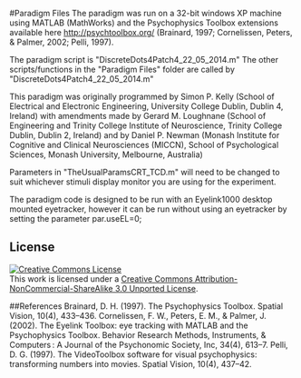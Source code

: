 #Paradigm Files
The paradigm was run on a 32-bit windows XP machine using MATLAB (MathWorks) and the Psychophysics Toolbox extensions available here http://psychtoolbox.org/ (Brainard, 1997; Cornelissen, Peters, & Palmer, 2002; Pelli, 1997).

The paradigm script is "DiscreteDots4Patch4_22_05_2014.m" The other scripts/functions in the "Paradigm Files" folder are called by  "DiscreteDots4Patch4_22_05_2014.m" 

This paradigm was originally programmed by Simon P. Kelly (School of Electrical and Electronic Engineering, University College Dublin, Dublin 4, Ireland) with amendments made by Gerard M. Loughnane (School of Engineering and Trinity College Institute of Neuroscience, Trinity College Dublin, Dublin 2, Ireland) and by Daniel P. Newman (Monash Institute for Cognitive and Clinical Neurosciences (MICCN), School of Psychological Sciences, Monash University, Melbourne, Australia)

Parameters in "TheUsualParamsCRT_TCD.m" will need to be changed to suit whichever stimuli display monitor you are using for the experiment.

The paradigm code is designed to be run with an Eyelink1000 desktop mounted eyetracker, however it can be run without using an eyetracker by setting the parameter par.useEL=0;    


## License

<a rel="license" href="http://creativecommons.org/licenses/by-nc-sa/3.0/"><img alt="Creative Commons License" style="border-width:0" src="http://i.creativecommons.org/l/by-nc-sa/3.0/88x31.png" /></a><br />This work is licensed under a <a rel="license" href="http://creativecommons.org/licenses/by-nc-sa/3.0/">Creative Commons Attribution-NonCommercial-ShareAlike 3.0 Unported License</a>.


##References
Brainard, D. H. (1997). The Psychophysics Toolbox. Spatial Vision, 10(4), 433–436.
Cornelissen, F. W., Peters, E. M., & Palmer, J. (2002). The Eyelink Toolbox: eye tracking with MATLAB and the Psychophysics Toolbox. Behavior Research Methods, Instruments, & Computers : A Journal of the Psychonomic Society, Inc, 34(4), 613–7.
Pelli, D. G. (1997). The VideoToolbox software for visual psychophysics: transforming numbers into movies. Spatial Vision, 10(4), 437–42.
